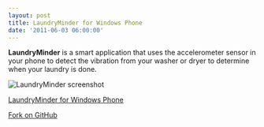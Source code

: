 ```yaml
---
layout: post
title: LaundryMinder for Windows Phone
date: '2011-06-03 06:00:00'
---
```


**LaundryMinder** is a smart application that uses the accelerometer sensor in your phone to detect the vibration from your washer or dryer to determine when your laundry is done.

![LaundryMinder screenshot](/content/images/2016/03/LaundryMinder.png)

[LaundryMinder for Windows Phone](http://www.windowsphone.com/en-us/apps/2b36d281-9189-e011-986b-78e7d1fa76f8)

<!-- Place this tag where you want the button to render. -->
<a class="github-button" href="https://github.com/mbmccormick/LaundryMinder/fork" data-icon="octicon-repo-forked" data-style="mega" data-count-href="/mbmccormick/LaundryMinder/network" data-count-api="/repos/mbmccormick/LaundryMinder#forks_count" data-count-aria-label="# forks on GitHub" aria-label="Fork mbmccormick/LaundryMinder on GitHub">Fork on GitHub</a>

<!-- Place this tag right after the last button or just before your close body tag. -->
<script async defer id="github-bjs" src="https://buttons.github.io/buttons.js"></script>